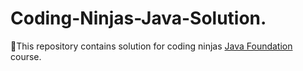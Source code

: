 # Coding-Ninjas-Java-Solution.
:pushpin:This repository contains solution for coding ninjas  <a href='https://www.codingninjas.com/courses/online-java-course'>Java Foundation </a> course.
